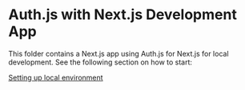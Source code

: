 # Auth.js with Next.js Development App

This folder contains a Next.js app using Auth.js for Next.js for local development. See the following section on how to start:

[Setting up local environment
](https://github.com/nextauthjs/.github/blob/main/CONTRIBUTING.md#setting-up-local-environment)
